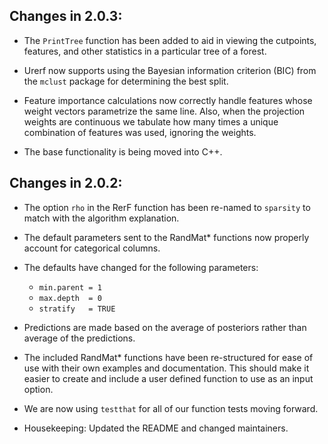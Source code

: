 ## Changes in 2.0.3:

* The `PrintTree` function has been added to aid in viewing the
  cutpoints, features, and other statistics in a particular tree of a
  forest.

* Urerf now supports using the Bayesian information criterion (BIC) from
  the `mclust` package for determining the best split.

* Feature importance calculations now correctly handle features whose
  weight vectors parametrize the same line.  Also, when the projection
  weights are continuous we tabulate how many times a unique combination
  of features was used, ignoring the weights.

* The base functionality is being moved into C++.


## Changes in 2.0.2:

* The option `rho` in the RerF function has been re-named to `sparsity`
  to match with the algorithm explanation.

* The default parameters sent to the RandMat\* functions now properly
  account for categorical columns.

* The defaults have changed for the following parameters:
  * `min.parent = 1`
  * `max.depth  = 0`
  * `stratify   = TRUE`

* Predictions are made based on the average of posteriors rather than average of the predictions. 

* The included RandMat\* functions have been re-structured for ease of use with their
  own examples and documentation.  This should make it easier to create
  and include a user defined function to use as an input option.

* We are now using `testthat` for all of our function tests moving
  forward. 

* Housekeeping: Updated the README and changed maintainers.

